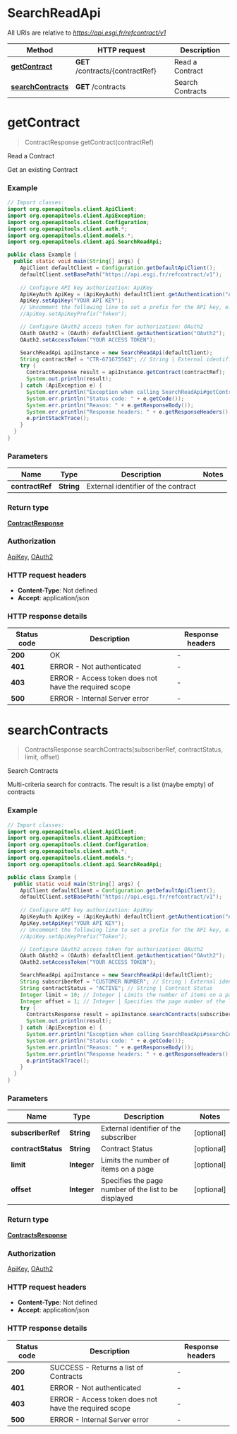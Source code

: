# SearchReadApi

All URIs are relative to *https://api.esgi.fr/refcontract/v1*

Method | HTTP request | Description
------------- | ------------- | -------------
[**getContract**](SearchReadApi.md#getContract) | **GET** /contracts/{contractRef} | Read a Contract
[**searchContracts**](SearchReadApi.md#searchContracts) | **GET** /contracts | Search Contracts


<a name="getContract"></a>
# **getContract**
> ContractResponse getContract(contractRef)

Read a Contract

Get an existing Contract

### Example
```java
// Import classes:
import org.openapitools.client.ApiClient;
import org.openapitools.client.ApiException;
import org.openapitools.client.Configuration;
import org.openapitools.client.auth.*;
import org.openapitools.client.models.*;
import org.openapitools.client.api.SearchReadApi;

public class Example {
  public static void main(String[] args) {
    ApiClient defaultClient = Configuration.getDefaultApiClient();
    defaultClient.setBasePath("https://api.esgi.fr/refcontract/v1");
    
    // Configure API key authorization: ApiKey
    ApiKeyAuth ApiKey = (ApiKeyAuth) defaultClient.getAuthentication("ApiKey");
    ApiKey.setApiKey("YOUR API KEY");
    // Uncomment the following line to set a prefix for the API key, e.g. "Token" (defaults to null)
    //ApiKey.setApiKeyPrefix("Token");

    // Configure OAuth2 access token for authorization: OAuth2
    OAuth OAuth2 = (OAuth) defaultClient.getAuthentication("OAuth2");
    OAuth2.setAccessToken("YOUR ACCESS TOKEN");

    SearchReadApi apiInstance = new SearchReadApi(defaultClient);
    String contractRef = "CTR-671675563"; // String | External identifier of the contract
    try {
      ContractResponse result = apiInstance.getContract(contractRef);
      System.out.println(result);
    } catch (ApiException e) {
      System.err.println("Exception when calling SearchReadApi#getContract");
      System.err.println("Status code: " + e.getCode());
      System.err.println("Reason: " + e.getResponseBody());
      System.err.println("Response headers: " + e.getResponseHeaders());
      e.printStackTrace();
    }
  }
}
```

### Parameters

Name | Type | Description  | Notes
------------- | ------------- | ------------- | -------------
 **contractRef** | **String**| External identifier of the contract |

### Return type

[**ContractResponse**](ContractResponse.md)

### Authorization

[ApiKey](../README.md#ApiKey), [OAuth2](../README.md#OAuth2)

### HTTP request headers

 - **Content-Type**: Not defined
 - **Accept**: application/json

### HTTP response details
| Status code | Description | Response headers |
|-------------|-------------|------------------|
**200** | OK |  -  |
**401** | ERROR - Not authenticated |  -  |
**403** | ERROR - Access token does not have the required scope |  -  |
**500** | ERROR - Internal Server error |  -  |

<a name="searchContracts"></a>
# **searchContracts**
> ContractsResponse searchContracts(subscriberRef, contractStatus, limit, offset)

Search Contracts

Multi-criteria search for contracts. The result is a list (maybe empty) of contracts

### Example
```java
// Import classes:
import org.openapitools.client.ApiClient;
import org.openapitools.client.ApiException;
import org.openapitools.client.Configuration;
import org.openapitools.client.auth.*;
import org.openapitools.client.models.*;
import org.openapitools.client.api.SearchReadApi;

public class Example {
  public static void main(String[] args) {
    ApiClient defaultClient = Configuration.getDefaultApiClient();
    defaultClient.setBasePath("https://api.esgi.fr/refcontract/v1");
    
    // Configure API key authorization: ApiKey
    ApiKeyAuth ApiKey = (ApiKeyAuth) defaultClient.getAuthentication("ApiKey");
    ApiKey.setApiKey("YOUR API KEY");
    // Uncomment the following line to set a prefix for the API key, e.g. "Token" (defaults to null)
    //ApiKey.setApiKeyPrefix("Token");

    // Configure OAuth2 access token for authorization: OAuth2
    OAuth OAuth2 = (OAuth) defaultClient.getAuthentication("OAuth2");
    OAuth2.setAccessToken("YOUR ACCESS TOKEN");

    SearchReadApi apiInstance = new SearchReadApi(defaultClient);
    String subscriberRef = "CUSTOMER NUMBER"; // String | External identifier of the subscriber
    String contractStatus = "ACTIVE"; // String | Contract Status
    Integer limit = 10; // Integer | Limits the number of items on a page
    Integer offset = 1; // Integer | Specifies the page number of the list to be displayed
    try {
      ContractsResponse result = apiInstance.searchContracts(subscriberRef, contractStatus, limit, offset);
      System.out.println(result);
    } catch (ApiException e) {
      System.err.println("Exception when calling SearchReadApi#searchContracts");
      System.err.println("Status code: " + e.getCode());
      System.err.println("Reason: " + e.getResponseBody());
      System.err.println("Response headers: " + e.getResponseHeaders());
      e.printStackTrace();
    }
  }
}
```

### Parameters

Name | Type | Description  | Notes
------------- | ------------- | ------------- | -------------
 **subscriberRef** | **String**| External identifier of the subscriber | [optional]
 **contractStatus** | **String**| Contract Status | [optional]
 **limit** | **Integer**| Limits the number of items on a page | [optional]
 **offset** | **Integer**| Specifies the page number of the list to be displayed | [optional]

### Return type

[**ContractsResponse**](ContractsResponse.md)

### Authorization

[ApiKey](../README.md#ApiKey), [OAuth2](../README.md#OAuth2)

### HTTP request headers

 - **Content-Type**: Not defined
 - **Accept**: application/json

### HTTP response details
| Status code | Description | Response headers |
|-------------|-------------|------------------|
**200** | SUCCESS - Returns a list of Contracts |  -  |
**401** | ERROR - Not authenticated |  -  |
**403** | ERROR - Access token does not have the required scope |  -  |
**500** | ERROR - Internal Server error |  -  |

